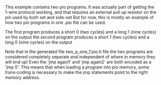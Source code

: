 This example contains two pio programs.
It was actually part of getting the 1-wire protocol working, and that requires an external pull up resistor on the pin used by both set and side-set
But for now, this is mostly an example of how two pio programs in one .pio file can be used.

The first program produces a short 0 (two cycles) and a long 1 (nine cycles) on the output
the second program produces a short 1 (two cycles) and a long 0 (nine cycles) on the output

Note that in the generated file two_p_one_f.pio.h file the two programs are 
considered completely separate and independent of where in memory they will end up!
Even the 'jmp again1' and 'jmp again2' are both encoded as a 'jmp 0'. This means
that when loading a program into pio memory, some trans-coding is necessary to make
the jmp statements point to the right memory address.
